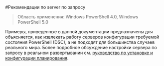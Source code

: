 #Рекомендации по server по запросу

> Область применения: Windows PowerShell 4.0, Windows PowerShell 5.0

Примеры, приведенные в данной документации предназначены для объясняется, как извлекать работу серверов конфигурации требуемой состояния PowerShell (DSC), а не подходят для большинства случаев реального мира. Более подробное обсуждение настройки сервера по запросу в реальном развертывании см. [руководство по установке и конфигурации планирования](https://github.com/PowerShell/Whitepapers/blob/master/PullServerCPIG/PullServerCPIG.md).



